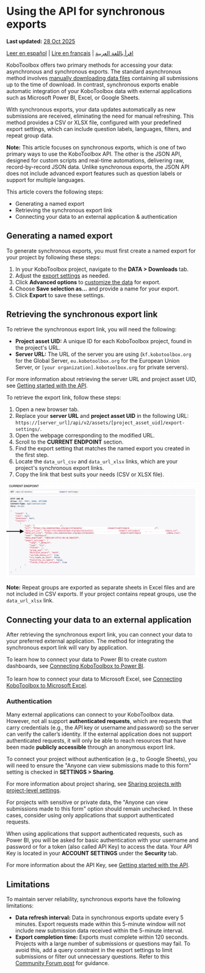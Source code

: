 ﻿# Using the API for synchronous exports
**Last updated:** <a href="https://github.com/kobotoolbox/docs/blob/050dcc9c8bfb4c528208bbe886979999037f1554/source/synchronous_exports.md" class="reference">28 Oct 2025</a>

<a href="es/synchronous_exports.html">Leer en español</a> | <a href="fr/synchronous_exports.html">Lire en français</a> | <a href="ar/synchronous_exports.html">اقرأ باللغة العربية</a>

KoboToolbox offers two primary methods for accessing your data: asynchronous and synchronous exports. The standard asynchronous method involves [manually downloading data files](https://support.kobotoolbox.org/export_download.html) containing all submissions up to the time of download. In contrast, synchronous exports enable automatic integration of your KoboToolbox data with external applications such as Microsoft Power BI, Excel, or Google Sheets.

With synchronous exports, your data updates automatically as new submissions are received, eliminating the need for manual refreshing. This method provides a CSV or XLSX file, configured with your predefined export settings, which can include question labels, languages, filters, and repeat group data. 

<p class="note">
    <strong>Note:</strong> This article focuses on synchronous exports, which is one of two primary ways to use the KoboToolbox API. The other is the JSON API, designed for custom scripts and real-time automations, delivering raw, record-by-record JSON data. Unlike synchronous exports, the JSON API does not include advanced export features such as question labels or support for multiple languages.
</p>

This article covers the following steps:

- Generating a named export
- Retrieving the synchronous export link
- Connecting your data to an external application & authentication
  
## Generating a named export

To generate synchronous exports, you must first create a named export for your project by following these steps:

1. In your KoboToolbox project, navigate to the **DATA > Downloads** tab.
2. Adjust the [export settings](https://support.kobotoolbox.org/export_download.html) as needed. 
3. Click **Advanced options** to [customize the data](https://support.kobotoolbox.org/advanced_export.html) for export.
4. Choose **Save selection as…** and provide a name for your export.
5. Click **Export** to save these settings.

## Retrieving the synchronous export link

To retrieve the synchronous export link, you will need the following:

- **Project asset UID:** A unique ID for each KoboToolbox project, found in the project's URL.
- **Server URL:** The URL of the server you are using (`kf.kobotoolbox.org` for the Global Server,  `eu.kobotoolbox.org` for the European Union Server, or `[your organization].kobotoolbox.org` for private servers).

<p class="note">
    For more information about retrieving the server URL and project asset UID, see <a href="https://support.kobotoolbox.org/api.html">Getting started with the API</a>.
</p>

To retrieve the export link, follow these steps:

1. Open a new browser tab.
2. Replace your **server URL** and **project asset UID** in the following URL: `https://[server_url]/api/v2/assets/[project_asset_uid]/export-settings/`.
3. Open the webpage corresponding to the modified URL.
4. Scroll to the **CURRENT ENDPOINT** section.
5. Find the export setting that matches the named export you created in the first step.
6. Locate the `data_url_csv` and `data_url_xlsx` links, which are your project's synchronous export links.
7. Copy the link that best suits your needs (CSV or XLSX file).

![Retrieving synchronous export link](images/synchronous_exports/export_link.png)

<p class="note">
    <strong>Note:</strong> Repeat groups are exported as separate sheets in Excel files and are not included in CSV exports. If your project contains repeat groups, use the <code>data_url_xlsx</code> link.
</p>

## Connecting your data to an external application

After retrieving the synchronous export link, you can connect your data to your preferred external application. The method for integrating the synchronous export link will vary by application.

<p class="note">
    To learn how to connect your data to Power BI to create custom dashboards, see <a href="https://support.kobotoolbox.org/pulling_data_into_powerbi.html">Connecting KoboToolbox to Power BI</a>. 
    <br><br>
    To learn how to connect your data to Microsoft Excel, see <a href="https://support.kobotoolbox.org/pulling_data_into_excelquery.html">Connecting KoboToolbox to Microsoft Excel</a>.
</p>

### Authentication

Many external applications can connect to your KoboToolbox data. However, not all support **authenticated requests**, which are requests that carry credentials (e.g., the API key or username and password) so the server can verify the caller’s identity. If the external application does not support authenticated requests, it will only be able to reach resources that have been made **publicly accessible** through an anonymous export link.

To connect your project without authentication (e.g., to Google Sheets), you will need to ensure the "Anyone can view submissions made to this form" setting is checked in **SETTINGS > Sharing**.

<p class="note">
    For more information about project sharing, see <a href="https://support.kobotoolbox.org/project_sharing_settings.html">Sharing projects with project-level settings</a>.
</p>

For projects with sensitive or private data, the "Anyone can view submissions made to this form" option should remain unchecked. In these cases, consider using only applications that support authenticated requests.

When using applications that support authenticated requests, such as Power BI, you will be asked for basic authentication with your username and password or for a token (also called API Key) to access the data. Your API Key is located in your **ACCOUNT SETTINGS** under the **Security** tab.

<p class="note">
    For more information about the API Key, see <a href="https://support.kobotoolbox.org/api.html">Getting started with the API</a>.
</p>

## Limitations

To maintain server reliability, synchronous exports have the following limitations:

- **Data refresh interval:** Data in synchronous exports update every 5 minutes. Export requests made within this 5-minute window will not include new submission data received within the 5-minute interval.
- **Export completion time:** Exports must complete within 120 seconds. Projects with a large number of submissions or questions may fail. To avoid this, add a query constraint in the export settings to limit submissions or filter out unnecessary questions. Refer to this [Community Forum post](https://community.kobotoolbox.org/t/how-to-download-data-between-two-dates-from-date-to-date/25569/4) for guidance.

